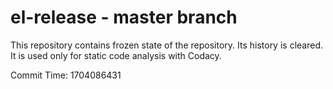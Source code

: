 # el-release - master branch

This repository contains frozen state of the repository.
Its history is cleared. It is used only for static code
analysis with Codacy.

Commit Time: 1704086431